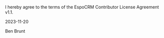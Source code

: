 I hereby agree to the terms of the EspoCRM Contributor License Agreement v1.1.

2023-11-20

Ben Brunt
